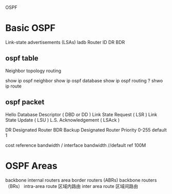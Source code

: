 OSPF

# Basic OSPF

Link-state advertisements (LSAs)
ladb
Router ID
DR BDR

## ospf table
Neighbor 
topology
routing

show ip ospf neighbor
show ip ospf database
show ip ospf routing ?
shwo ip route

## ospf packet
Hello
Database Descriptor ( DBD or DD )
Link State Request ( LSR )
Link State Update ( LSU )
L.S. Acknowledgement ( LSAck )

DR  Designated Router
BDR Backup Designated Router
Priority    0-255 default 1






cost  reference bandwidth / interface bandwidth   //default ref 100M

# OSPF Areas

backbone 
internal routers
area border routers (ABRs)
backbone routers    （BRs）
intra-area route 区域内路由
inter area route 区域间路由



